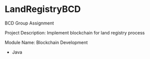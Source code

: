# LandRegistryBCD

BCD Group Assignment

Project Description: Implement blockchain for land registry process

Module Name: Blockchain Development

- Java
